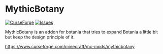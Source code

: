 # MythicBotany

[![CurseForge](http://cf.way2muchnoise.eu/full_400058_downloads.svg)](https://www.curseforge.com/minecraft/mc-mods/mythicbotany)
[![Issues](https://img.shields.io/github/issues/noeppi-noeppi/MythicBotany?label=Issues)](https://github.com/noeppi-noeppi/MythicBotany/issues)

MythicBotany is an addon for botania that tries to expand Botania a little bit but keep the design principle of it.

https://www.curseforge.com/minecraft/mc-mods/mythicbotany
